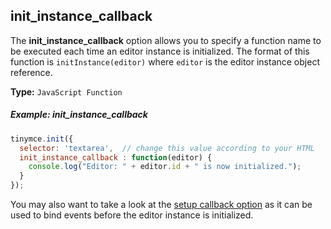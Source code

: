 ## init_instance_callback

The **init_instance_callback** option allows you to specify a function name to be executed each time an editor instance is initialized. The format of this function is `initInstance(editor)` where `editor` is the editor instance object reference.

**Type:** `JavaScript Function`

##### Example: init_instance_callback

```js
tinymce.init({
  selector: 'textarea',  // change this value according to your HTML
  init_instance_callback : function(editor) {
    console.log("Editor: " + editor.id + " is now initialized.");
  }
});
```

You may also want to take a look at the [setup callback option](#setup) as it can be used to bind events before the editor instance is initialized.
